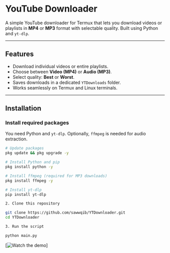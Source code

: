# YouTube Downloader

A simple YouTube downloader for Termux that lets you download videos or playlists in **MP4** or **MP3** format with selectable quality. Built using Python and `yt-dlp`.

---

## Features

- Download individual videos or entire playlists.
- Choose between **Video (MP4)** or **Audio (MP3)**.
- Select quality: **Best** or **Worst**.
- Saves downloads in a dedicated `YTDownloads` folder.
- Works seamlessly on Termux and Linux terminals.

---

## Installation

### Install required packages

You need Python and `yt-dlp`. Optionally, `ffmpeg` is needed for audio extraction.

```bash
# Update packages
pkg update && pkg upgrade -y

# Install Python and pip
pkg install python -y

# Install ffmpeg (required for MP3 downloads)
pkg install ffmpeg -y

# Install yt-dlp
pip install yt-dlp

2. Clone this repository

git clone https://github.com/sawwqib/YTDownloader.git
cd YTDownloader

3. Run the script

python main.py
```
[![Watch the demo](https://res.cloudinary.com/datfjlguq/image/upload/v1759749422/v6jzwpizgclwzdx1jjdc.gif)]
